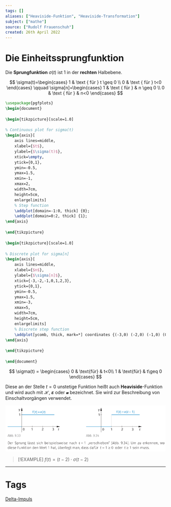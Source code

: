 ```yaml
---
tags: []
aliases: ["Heaviside-Funktion", "Heaviside-Transformation"]
subject: ["mathe"]
source: ["Rudolf Frauenschuh"]
created: 26th April 2022
---
```


# Die Einheitssprungfunktion

Die **Sprungfunktion** $\sigma(t)$ ist 1 in der **rechten** Halbebene.

$$
\sigma(t)=\begin{cases}
1 & \text { für } t \geq 0 \\
0 & \text { für } t<0
\end{cases} \qquad
\sigma[n]=\begin{cases}
1 & \text { für } & n \geq 0 \\
0 & \text { für } & n<0
\end{cases}
$$

```tikz
\usepackage{pgfplots}
\begin{document}

\begin{tikzpicture}[scale=1.0]

% Continuous plot for sigma(t)
\begin{axis}[
    axis lines=middle,
    xlabel={$t$},
    ylabel={$\sigma(t)$},
    xtick=\empty,
    ytick={0,1},
    ymin=-0.5,
    ymax=1.5,
    xmin=-1,
    xmax=2,
    width=7cm,
    height=5cm,
    enlargelimits]
    % Step function
    \addplot[domain=-1:0, thick] {0};
    \addplot[domain=0:2, thick] {1};
\end{axis}

\end{tikzpicture}

\begin{tikzpicture}[scale=1.0]

% Discrete plot for sigma[n]
\begin{axis}[
    axis lines=middle,
    xlabel={$n$},
    ylabel={$\sigma[n]$},
    xtick={-3,-2,-1,0,1,2,3},
    ytick={0,1},
    ymin=-0.5,
    ymax=1.5,
    xmin=-3,
    xmax=5,
    width=7cm,
    height=5cm,
    enlargelimits]
    % Discrete step function
    \addplot[ycomb, thick, mark=*] coordinates {(-3,0) (-2,0) (-1,0) (0,1) (1,1) (2,1) (3,1) (4,1)};
\end{axis}

\end{tikzpicture}

\end{document}

```


$$
\sigma(t) =
\begin{cases}
0 & \text{für} & t<0\\
1 & \text{für} & t\geq 0
\end{cases}
$$

Diese an der Stelle $t=0$ unstetige Funktion heißt auch **Heaviside**-Funktion und wird auch mit **$\mathscr{H}$**, **$\varepsilon$** oder **$\mathcal{u}$** bezeichnet. Sie wird zur Beschreibung von Einschaltvorgängen verwendet.

![einheitssprung](../assets/einheitssprung.png)

> [!EXAMPLE] $f(t) = (t-2)\cdot\sigma(t-2)$

---

# Tags

[Delta-Impuls](Delta-Impuls.md)
